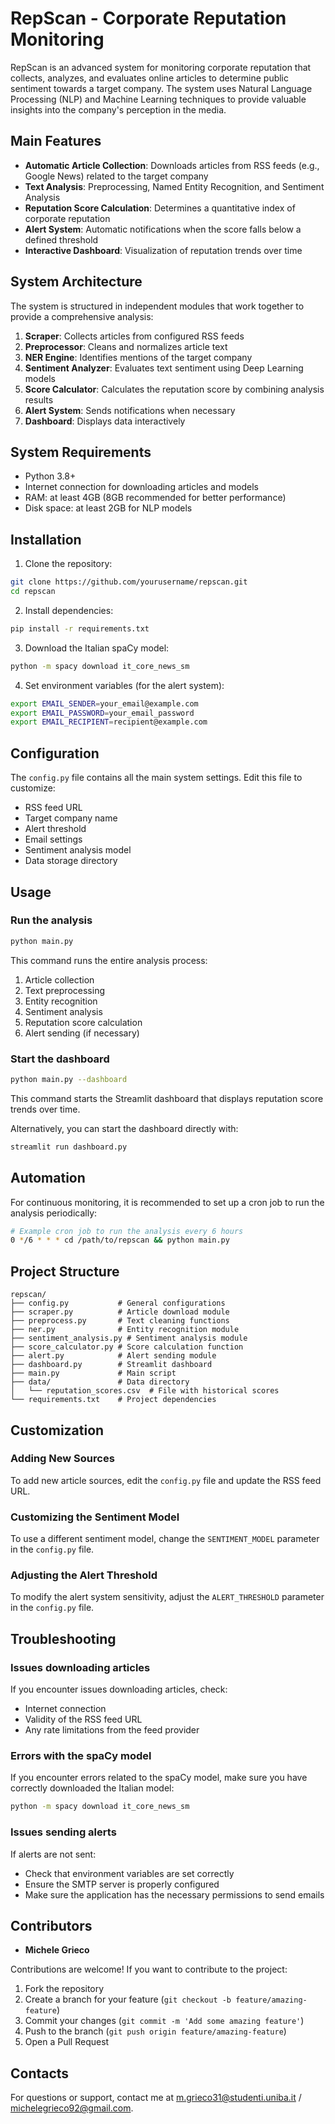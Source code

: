 # RepScan - Corporate Reputation Monitoring

RepScan is an advanced system for monitoring corporate reputation that collects, analyzes, and evaluates online articles to determine public sentiment towards a target company. The system uses Natural Language Processing (NLP) and Machine Learning techniques to provide valuable insights into the company's perception in the media.

## Main Features

- **Automatic Article Collection**: Downloads articles from RSS feeds (e.g., Google News) related to the target company
- **Text Analysis**: Preprocessing, Named Entity Recognition, and Sentiment Analysis
- **Reputation Score Calculation**: Determines a quantitative index of corporate reputation
- **Alert System**: Automatic notifications when the score falls below a defined threshold
- **Interactive Dashboard**: Visualization of reputation trends over time

## System Architecture

The system is structured in independent modules that work together to provide a comprehensive analysis:

1. **Scraper**: Collects articles from configured RSS feeds
2. **Preprocessor**: Cleans and normalizes article text
3. **NER Engine**: Identifies mentions of the target company
4. **Sentiment Analyzer**: Evaluates text sentiment using Deep Learning models
5. **Score Calculator**: Calculates the reputation score by combining analysis results
6. **Alert System**: Sends notifications when necessary
7. **Dashboard**: Displays data interactively

## System Requirements

- Python 3.8+
- Internet connection for downloading articles and models
- RAM: at least 4GB (8GB recommended for better performance)
- Disk space: at least 2GB for NLP models

## Installation

1. Clone the repository:
```bash
git clone https://github.com/yourusername/repscan.git
cd repscan
```

2. Install dependencies:
```bash
pip install -r requirements.txt
```

3. Download the Italian spaCy model:
```bash
python -m spacy download it_core_news_sm
```

4. Set environment variables (for the alert system):
```bash
export EMAIL_SENDER=your_email@example.com
export EMAIL_PASSWORD=your_email_password
export EMAIL_RECIPIENT=recipient@example.com
```

## Configuration

The `config.py` file contains all the main system settings. Edit this file to customize:

- RSS feed URL
- Target company name
- Alert threshold
- Email settings
- Sentiment analysis model
- Data storage directory

## Usage

### Run the analysis

```bash
python main.py
```

This command runs the entire analysis process:
1. Article collection
2. Text preprocessing
3. Entity recognition
4. Sentiment analysis
5. Reputation score calculation
6. Alert sending (if necessary)

### Start the dashboard

```bash
python main.py --dashboard
```

This command starts the Streamlit dashboard that displays reputation score trends over time.

Alternatively, you can start the dashboard directly with:

```bash
streamlit run dashboard.py
```

## Automation

For continuous monitoring, it is recommended to set up a cron job to run the analysis periodically:

```bash
# Example cron job to run the analysis every 6 hours
0 */6 * * * cd /path/to/repscan && python main.py
```

## Project Structure

```
repscan/
├── config.py           # General configurations
├── scraper.py          # Article download module
├── preprocess.py       # Text cleaning functions
├── ner.py              # Entity recognition module
├── sentiment_analysis.py # Sentiment analysis module
├── score_calculator.py # Score calculation function
├── alert.py            # Alert sending module
├── dashboard.py        # Streamlit dashboard
├── main.py             # Main script
├── data/               # Data directory
│   └── reputation_scores.csv  # File with historical scores
└── requirements.txt    # Project dependencies
```

## Customization

### Adding New Sources

To add new article sources, edit the `config.py` file and update the RSS feed URL.

### Customizing the Sentiment Model

To use a different sentiment model, change the `SENTIMENT_MODEL` parameter in the `config.py` file.

### Adjusting the Alert Threshold

To modify the alert system sensitivity, adjust the `ALERT_THRESHOLD` parameter in the `config.py` file.

## Troubleshooting

### Issues downloading articles

If you encounter issues downloading articles, check:
- Internet connection
- Validity of the RSS feed URL
- Any rate limitations from the feed provider

### Errors with the spaCy model

If you encounter errors related to the spaCy model, make sure you have correctly downloaded the Italian model:
```bash
python -m spacy download it_core_news_sm
```

### Issues sending alerts

If alerts are not sent:
- Check that environment variables are set correctly
- Ensure the SMTP server is properly configured
- Make sure the application has the necessary permissions to send emails

## Contributors

- **Michele Grieco**

Contributions are welcome! If you want to contribute to the project:

1. Fork the repository
2. Create a branch for your feature (`git checkout -b feature/amazing-feature`)
3. Commit your changes (`git commit -m 'Add some amazing feature'`)
4. Push to the branch (`git push origin feature/amazing-feature`)
5. Open a Pull Request

## Contacts

For questions or support, contact me at [m.grieco31@studenti.uniba.it](mailto:m.grieco31@studenti.uniba.it) / [michelegrieco92@gmail.com](mailto:michelegrieco92@gmail.com).

